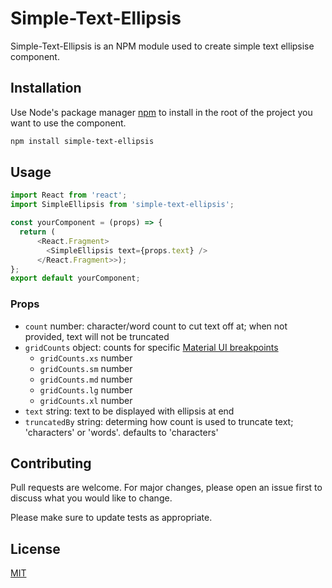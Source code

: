# Simple-Text-Ellipsis #

Simple-Text-Ellipsis is an NPM module used to create simple text ellipsise component.

## Installation

Use Node's package manager [npm](https://docs.npmjs.com/) to install in the root of the project you want to use the component.

```bash
npm install simple-text-ellipsis
```

## Usage

```javascript
import React from 'react';
import SimpleEllipsis from 'simple-text-ellipsis';

const yourComponent = (props) => {
  return (
      <React.Fragment>
        <SimpleEllipsis text={props.text} />
      </React.Fragment>>);
};
export default yourComponent;
```

### Props
- ```count``` number: character/word count to cut text off at; when not provided, text will not be truncated
- ```gridCounts``` object: counts for specific [Material UI breakpoints](https://material-ui.com/customization/breakpoints/)
  - ```gridCounts.xs``` number
  - ```gridCounts.sm``` number
  - ```gridCounts.md``` number
  - ```gridCounts.lg``` number
  - ```gridCounts.xl``` number
- ```text``` string: text to be displayed with ellipsis at end
- ```truncatedBy``` string: determing how count is used to truncate text; 'characters' or 'words'. defaults to 'characters'

## Contributing
Pull requests are welcome. For major changes, please open an issue first to discuss what you would like to change.

Please make sure to update tests as appropriate.

## License
[MIT](https://choosealicense.com/licenses/mit/)
